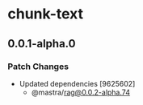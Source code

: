 # chunk-text

## 0.0.1-alpha.0

### Patch Changes

- Updated dependencies [9625602]
  - @mastra/rag@0.0.2-alpha.74
